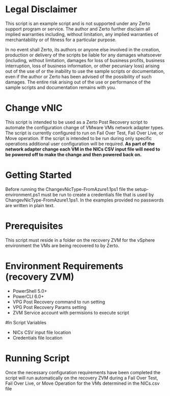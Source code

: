 # Legal Disclaimer
This script is an example script and is not supported under any Zerto support program or service. The author and Zerto further disclaim all implied warranties including, without limitation, any implied warranties of merchantability or of fitness for a particular purpose.

In no event shall Zerto, its authors or anyone else involved in the creation, production or delivery of the scripts be liable for any damages whatsoever (including, without limitation, damages for loss of business profits, business interruption, loss of business information, or other pecuniary loss) arising out of the use of or the inability to use the sample scripts or documentation, even if the author or Zerto has been advised of the possibility of such damages. The entire risk arising out of the use or performance of the sample scripts and documentation remains with you.

# Change vNIC
This script is intended to be used as a Zerto Post Recovery script to automate the configuration change of VMware VMs network adapter types. The script is currently configured to run on Fail Over Test, Fail Over Live, or Move operation. If the script is intended to be run during only specific operations additional user configuration will be required. **As part of the network adapter change each VM in the NICs CSV input file will need to be powered off to make the change and then powered back on.** 

# Getting Started 
Before running the ChangevNicType-FromAzure1.1ps1 file the setup-environment.ps1 must be run to create a credentials file that is used by ChangevNicType-FromAzure1.1ps1. In the examples provided no passwords are written in plain text. 

# Prerequisites 
This script must reside in a folder on the recovery ZVM for the vSphere environment the VMs are being recovered to by Zerto. 
  # Environment Requirements (recovery ZVM) 
  - PowerShell 5.0+ 
  - PowerCLI 6.0+ 
  - VPG Post Recovery command to run setting 
  - VPG Post Recovery Params setting 
  - ZVM Service account with permisions to execute script 
  
 #In Script Variables 
 - NICs CSV input file location
 - Credentials file location 
 
 # Running Script
 Once the necessary configuration requirements have been completed the script will run automatically on the recovery ZVM during a Fail Over Test, Fail Over Live, or Move Operation for the VMs determined in the NICs.csv file
